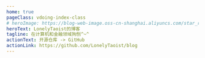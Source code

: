 ```yaml
---
home: true
pageClass: vdoing-index-class
# heroImage: https://blog-web-image.oss-cn-shanghai.aliyuncs.com/star_rail/jingliu1.png
heroText: LonelyTaoist的博客
tagline: 在计算机和金融领域狗刨^~^
actionText: 开源仓库 -> GitHub
actionLink: https://github.com/LonelyTaoist/blog
---
```

<ClientOnly>
  <IndexBigImg />
</ClientOnly>